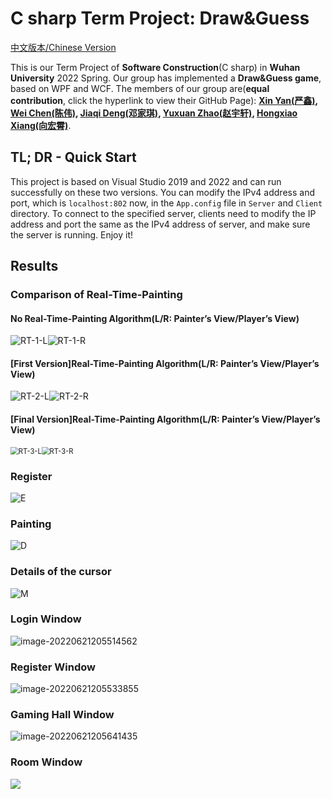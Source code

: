 # C sharp Term Project: Draw&Guess

[中文版本/Chinese Version](https://github.com/Cakeyan/C_sharp_Term_Project/blob/main/README.md)

This is our Term Project of **Software Construction**(C sharp) in **Wuhan University** 2022 Spring. Our group has implemented a **Draw&Guess game**, based on WPF and WCF. The members of our group are(**equal contribution**, click the hyperlink to view their GitHub Page): **[Xin Yan(严鑫)](https://github.com/Cakeyan), [Wei Chen(陈伟)](https://github.com/chenwei746), [Jiaqi Deng(邓家琪)](https://github.com/oneofmyself), [Yuxuan Zhao(赵宇轩)](https://github.com/msm8976), [Hongxiao Xiang(向宏霄)](https://github.com/xhx787)**.

## TL; DR - Quick Start

This project is based on Visual Studio 2019 and 2022 and can run successfully on these two versions. You can modify the IPv4 address and port, which is `localhost:802` now, in the `App.config` file in `Server` and `Client` directory. To connect to the specified server, clients need to modify the IP address and port the same as the IPv4 address of server, and make sure the server is running. Enjoy it!

## Results

### Comparison of Real-Time-Painting

#### No Real-Time-Painting Algorithm(L/R: Painter’s View/Player’s View)

<img src="README_en.assets/RT-1-L.GIF" alt="RT-1-L"  /><img src="README.assets/RT-1-R.GIF" alt="RT-1-R"  />

#### [First Version]Real-Time-Painting Algorithm(L/R: Painter’s View/Player’s View)



![RT-2-L](README_en.assets/RT-2-L.GIF)![RT-2-R](README_en.assets/RT-2-R.GIF)

#### [Final Version]Real-Time-Painting Algorithm(L/R: Painter’s View/Player’s View)

<img src="README_en.assets/RT-3-L.GIF" alt="RT-3-L" style="zoom:80%;" /><img src="README_en.assets/RT-3-R-16558171757741.GIF" alt="RT-3-R" style="zoom:80%;" />

### Register

![E](README_en.assets/E.GIF)

### Painting

![D](README_en.assets/D.GIF)

### Details of the cursor

![M](README_en.assets/M.GIF)

### Login Window

![image-20220621205514562](README_en.assets/image-20220621205514562.png)

### Register Window

![image-20220621205533855](README_en.assets/image-20220621205533855.png)

### Gaming Hall Window

![image-20220621205641435](README_en.assets/image-20220621205641435.png)

### Room Window

![](README_en.assets/image-20220621205742353.png)
